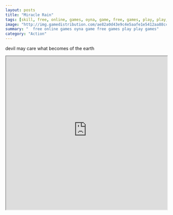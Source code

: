 ```yaml
---
layout: posts
title: "Miracle Rain"
tags: [skill, free, online, games, oyna, game, free, games, play, play, games]
image: "http://img.gamedistribution.com/ae82a0d43e9c4e5aafe1e5412aa88cc2.jpg"
summary: "  free online games oyna game free games play play games"
category: "Action"
---
```


devil may care what becomes of the earth

<iframe width="100%" height="480px;" src="http://flash.gamedistribution.com?game=ae82a0d43e9c4e5aafe1e5412aa88cc2"></iframe>